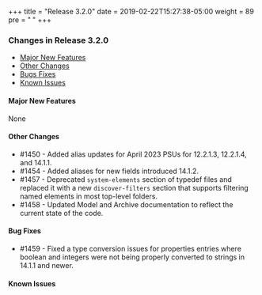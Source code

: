 +++
title = "Release 3.2.0"
date = 2019-02-22T15:27:38-05:00
weight = 89
pre = "<b> </b>"
+++


### Changes in Release 3.2.0
- [Major New Features](#major-new-features)
- [Other Changes](#other-changes)
- [Bugs Fixes](#bug-fixes)
- [Known Issues](#known-issues)


#### Major New Features
None

#### Other Changes
- #1450 - Added alias updates for April 2023 PSUs for 12.2.1.3, 12.2.1.4, and 14.1.1.
- #1454 - Added aliases for new fields introduced 14.1.2.
- #1457 - Deprecated `system-elements` section of typedef files and replaced it with a new `discover-filters` section
          that supports filtering named elements in most top-level folders.
- #1458 - Updated Model and Archive documentation to reflect the current state of the code.

#### Bug Fixes
- #1459 - Fixed a type conversion issues for properties entries where boolean and integers were not being properly
          converted to strings in 14.1.1 and newer.

#### Known Issues

